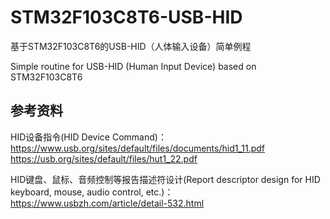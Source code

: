 # STM32F103C8T6-USB-HID
基于STM32F103C8T6的USB-HID（人体输入设备）简单例程

Simple routine for USB-HID (Human Input Device) based on STM32F103C8T6

## 参考资料
HID设备指令(HID Device Command)：
https://www.usb.org/sites/default/files/documents/hid1_11.pdf
https://usb.org/sites/default/files/hut1_22.pdf

HID键盘、鼠标、音频控制等报告描述符设计(Report descriptor design for HID keyboard, mouse, audio control, etc.)：
https://www.usbzh.com/article/detail-532.html
